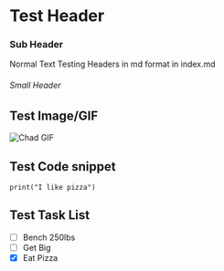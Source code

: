 # Test Header
### Sub Header
Normal Text
Testing Headers in md format in index.md
###### Small Header
## Test Image/GIF
![Chad GIF](https://media.tenor.com/qOI3iBvktYcAAAAd/giga-chad.gif)
## Test Code snippet
```
print("I like pizza")
```
## Test Task List
- [ ] Bench 250lbs
- [ ] Get Big
- [x] Eat Pizza
